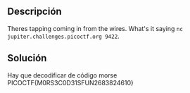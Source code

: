

## Descripción
Theres tapping coming in from the wires. What's it saying `nc jupiter.challenges.picoctf.org 9422`.

## Solución
Hay que decodificar de código morse
PICOCTF{M0RS3C0D31SFUN2683824610}
